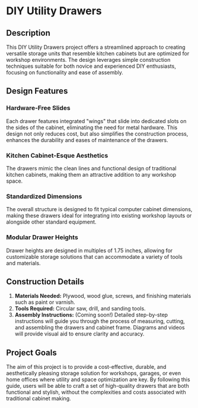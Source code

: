 # DIY Utility Drawers

## Description
This DIY Utility Drawers project offers a streamlined approach to creating versatile storage units that resemble kitchen cabinets but are optimized for workshop environments.
The design leverages simple construction techniques suitable for both novice and experienced DIY enthusiasts, focusing on functionality and ease of assembly.

## Design Features

### Hardware-Free Slides
Each drawer features integrated "wings" that slide into dedicated slots on the sides of the cabinet, eliminating the need for metal hardware. This design not only reduces cost, but also simplifies the construction process, enhances the durability and eases of maintenance of the drawers.

### Kitchen Cabinet-Esque Aesthetics
The drawers mimic the clean lines and functional design of traditional kitchen cabinets, making them an attractive addition to any workshop space.

### Standardized Dimensions
The overall structure is designed to fit typical computer cabinet dimensions, making these drawers ideal for integrating into existing workshop layouts or alongside other standard equipment.

### Modular Drawer Heights
Drawer heights are designed in multiples of 1.75 inches, allowing for customizable storage solutions that can accommodate a variety of tools and materials.

## Construction Details
1. **Materials Needed:** Plywood, wood glue, screws, and finishing materials such as paint or varnish.
1. **Tools Required:** Circular saw, drill, and sanding tools.
1. **Assembly Instructions:** (Coming soon!) Detailed step-by-step instructions will guide you through the process of measuring, cutting, and assembling the drawers and cabinet frame. Diagrams and videos will provide visual aid to ensure clarity and accuracy.

## Project Goals
The aim of this project is to provide a cost-effective, durable, and aesthetically pleasing storage solution for workshops, garages, or even home offices where utility and space optimization are key. By following this guide, users will be able to craft a set of high-quality drawers that are both functional and stylish, without the complexities and costs associated with traditional cabinet making.
